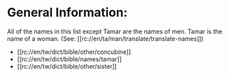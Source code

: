 # General Information:

All of the names in this list except Tamar are the names of men. Tamar is the name of a woman. (See: [[rc://en/ta/man/translate/translate-names]])
* [[rc://en/tw/dict/bible/other/concubine]]
* [[rc://en/tw/dict/bible/names/tamar]]
* [[rc://en/tw/dict/bible/other/sister]]

